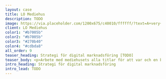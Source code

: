 ```yaml
---
layout: case
title: LO Mediehus
description: TODO
image: https://via.placeholder.com/1200x675/c40010/ffffff/?text=A+very+interesting+image
client: LO Mediehus
color1: "#b7005b"
color2: "#b7005b"
color3: "#270b40"
color4: "#cdbda8"
all_order: 9
teaser_heading: Strategi för digital marknadsföring [TODO]
teaser_body: <p>Arbete med mediehusets alla titlar för att var och en bättre ska nå sin specifika målgrupp.</p>
intro_heading: Strategi för digital marknadsföring
intro_lead: TODO
---
```

